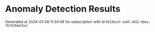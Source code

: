 # Anomaly Detection Results


<sup>Generated at 2024-01-08 11:34:08 for subscription with id `4913be3f-a345-4652-9bba-767418dd25e3`</sup>
